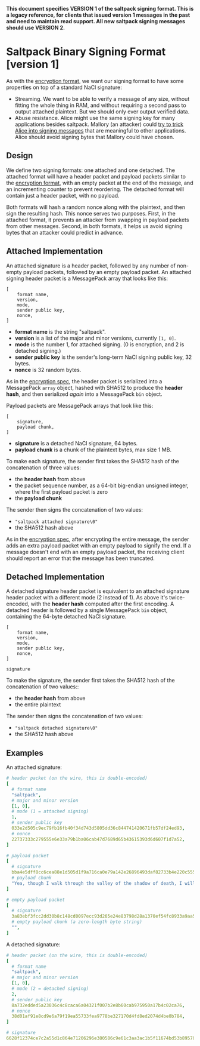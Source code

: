 **This document specifies VERSION 1 of the saltpack signing format. This is a
legacy reference, for clients that issued version 1 messages in the past and
need to maintain read support. All new saltpack signing messages should use
VERSION 2.**

# Saltpack Binary Signing Format [version 1]

As with the [encryption format](saltpack_encryption_v1.md), we want our signing
format to have some properties on top of a standard NaCl signature:
- Streaming. We want to be able to verify a message of any size, without
  fitting the whole thing in RAM, and without requiring a second pass to output
  attached plaintext. But we should only ever output verified data.
- Abuse resistance. Alice might use the same signing key for many applications
  besides saltpack. Mallory (an attacker) could [try to trick Alice into
  signing
  messages](https://blog.sandstorm.io/news/2015-05-01-is-that-ascii-or-protobuf.html)
  that are meaningful to other applications. Alice should avoid signing bytes
  that Mallory could have chosen.

## Design

We define two signing formats: one attached and one detached. The attached
format will have a header packet and payload packets similar to the [encryption
format](saltpack_encryption_v1.md), with an empty packet at the end of the
message, and an incrementing counter to prevent reordering. The detached format
will contain just a header packet, with no payload.

Both formats will hash a random nonce along with the plaintext, and then sign
the resulting hash. This nonce serves two purposes. First, in the attached
format, it prevents an attacker from swapping in payload packets from other
messages. Second, in both formats, it helps us avoid signing bytes that an
attacker could predict in advance.

## Attached Implementation

An attached signature is a header packet, followed by any number of non-empty
payload packets, followed by an empty payload packet. An attached signing
header packet is a MessagePack array that looks like this:

```
[
    format name,
    version,
    mode,
    sender public key,
    nonce,
]
```

- **format name** is the string "saltpack".
- **version** is a list of the major and minor versions, currently `[1, 0]`.
- **mode** is the number 1, for attached signing. (0 is encryption, and 2 is
  detached signing.)
- **sender public key** is the sender's long-term NaCl signing public key, 32 bytes.
- **nonce** is 32 random bytes.

As in the [encryption spec](saltpack_encryption_v1.md), the header packet is
serialized into a MessagePack `array` object, hashed with SHA512 to produce the
**header hash**, and then serialized *again* into a MessagePack `bin` object.

Payload packets are MessagePack arrays that look like this:

```
[
    signature,
    payload chunk,
]
```

- **signature** is a detached NaCl signature, 64 bytes.
- **payload chunk** is a chunk of the plaintext bytes, max size 1 MB.

To make each signature, the sender first takes the SHA512 hash of the
concatenation of three values:
- the **header hash** from above
- the packet sequence number, as a 64-bit big-endian unsigned integer, where
  the first payload packet is zero
- the **payload chunk**

The sender then signs the concatenation of two values:
- `"saltpack attached signature\0"`
- the SHA512 hash above

As in the [encryption spec](saltpack_encryption_v1.md), after encrypting the
entire message, the sender adds an extra payload packet with an empty payload
to signify the end. If a message doesn't end with an empty payload packet, the
receiving client should report an error that the message has been truncated.

## Detached Implementation

A detached signature header packet is equivalent to an attached signature
header packet with a different mode (2 instead of 1). As above it's
twice-encoded, with the **header hash** computed after the first encoding. A
detached header is followed by a single MessagePack `bin` object, containing
the 64-byte detached NaCl signature.

```
[
    format name,
    version,
    mode,
    sender public key,
    nonce,
]

signature
```

To make the signature, the sender first takes the SHA512 hash of the
concatenation of two values::
- the **header hash** from above
- the entire plaintext

The sender then signs the concatenation of two values:
- `"saltpack detached signature\0"`
- the SHA512 hash above

## Examples

An attached signature:

```yaml
# header packet (on the wire, this is double-encoded)
[
  # format name
  "saltpack",
  # major and minor version
  [1, 0],
  # mode (1 = attached signing)
  1,
  # sender public key
  033e2d505c9ec79fb16fb40f34d743d5805dd36c844741420671fb57df24ed93,
  # nonce
  22737333c279555e6e33a79b1ba06cab47d7689d65b43615393d6d607f1d7a52,
]

# payload packet
[
  # signature
  bba4e5dff8cc6cea88e1d505d1f9a716ca0e79a142e26896493daf82733b4e220c555a0941e52673c25a384f334e0ccdcb62f89a4f01d13f0cb53961f0f4cc00,
  # payload chunk
  "Yea, though I walk through the valley of the shadow of death, I will fear no evil: for thou art with me; thy rod and thy staff they comfort me.",
]

# empty payload packet
[
  # signature
  3a83ebf3fcc2dd30b8c148cd0097ecc93d265e24e83798d28a1370ef54fc8933a9aa56b7118d147cda2ab2c83b378b1b2104e5c6f2320313fc54d173584b0706,
  # empty payload chunk (a zero-length byte string)
  "",
]
```

A detached signature:

```yaml
# header packet (on the wire, this is double-encoded)
[
  # format name
  "saltpack",
  # major and minor version
  [1, 0],
  # mode (2 = detached signing)
  2,
  # sender public key
  8a732edded5a23036c4c8caca6a04321f007b2e8b60cab975950a17b4c02ca76,
  # nonce
  38d01af91e8cd9e6a79f19ea55733fea9778be327170d4fd8ed2074d4be0b784,
]

# signature
6628f12374ce7c2a55d1c864e71206296e380586c9e61c3aa3ac1b5f11674bd53b895705183ff54d00fdeb5534b412569f58cb22dc6b3673b9a265e3bffe470d
```
